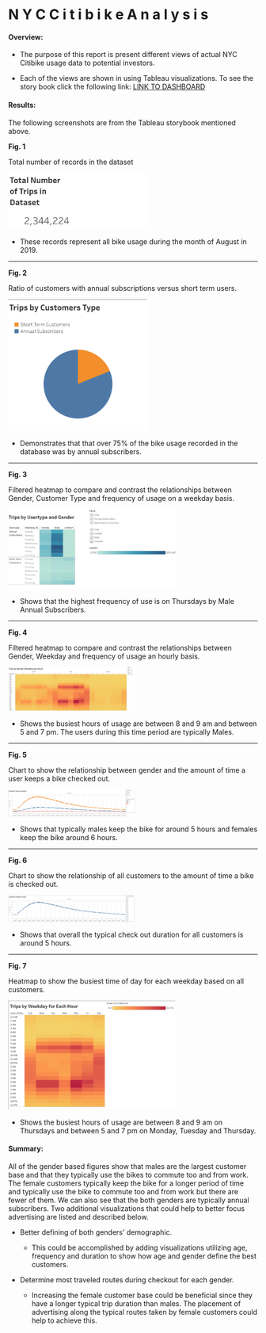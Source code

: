 # N Y C   C i t i b i k e   A n a l y s i s

#### Overview:

* The purpose of this report is present different views of actual NYC Citibike usage data to potential investors.

* Each of the views are shown in using Tableau visualizations.  To see the story book click the following link:  [LINK TO DASHBOARD](https://public.tableau.com/profile/phillip3638#!/vizhome/NYCCitibikeanalysis/StoryNYCCitibikeAnalysis?publish=yes)

  
#### Results:

The following screenshots are from the Tableau storybook mentioned above.

**Fig. 1**

Total number of records in the dataset

<img src=".\resources\Total Number of Trips.PNG" alt="Total Number of Trips" style="zoom: 33%;" />

* These records represent all bike usage during the month of August in 2019.

------

**Fig. 2**

Ratio of customers with annual subscriptions versus short term users.  

<img src=".\resources\TripsByCustomerType.PNG" alt="TripsByCustomerType" style="zoom: 33%;" />

* Demonstrates that that over 75% of the bike usage recorded in the database was by annual subscribers.

------

**Fig. 3**

Filtered heatmap to compare and contrast the relationships between Gender, Customer Type and frequency of usage on a weekday basis.

<img src=".\resources\TripsByGender.PNG" alt="TripsByGender" style="zoom:33%;" />

* Shows that the highest frequency of use is on Thursdays by Male Annual Subscribers.

------

**Fig. 4**

Filtered heatmap to compare and contrast the relationships between Gender, Weekday and frequency of usage an hourly basis.

<img src=".\resources\TripsByGender_WeekdayHourHeatmap.PNG" alt="TripsByGender_WeekdayHourHeatmap" style="zoom:25%;" />

* Shows the busiest hours of usage are between 8 and 9 am and between 5 and 7 pm.  The users during this time period are typically Males.

------

**Fig. 5**

Chart to show the relationship between gender and the amount of time a user keeps a bike checked out.

<img src=".\resources\CheckoutTimesByGender.PNG" alt="CheckoutTimesByGender" style="zoom:25%;" />

* Shows that typically males keep the bike for around 5 hours and females keep the bike around 6 hours.

------

**Fig. 6**

Chart to show the relationship of all customers to the amount of time a bike is checked out.

<img src=".\resources\CheckoutTimesByAllUsers.PNG" alt="CheckoutTimesByAllUsers" style="zoom: 25%;" />

* Shows that overall the typical check out duration for all customers is around 5 hours.

------

**Fig. 7**

Heatmap to show the busiest time of day for each weekday based on all customers.

<img src=".\resources\TipsByWeekdayEachHour.PNG" alt="TipsByWeekdayEachHour" style="zoom: 33%;" />

* Shows the busiest hours of usage are between 8 and 9 am on Thursdays and between 5 and 7 pm on Monday, Tuesday and Thursday.



#### Summary:

All of the gender based figures show that males are the largest customer base and that they typically use the bikes to commute too and from work.  The female customers typically keep the bike for a longer period of time and typically use the bike to commute too and from work but there are fewer of them.  We can also see that the both genders are typically annual subscribers.  Two additional visualizations that could help to better focus advertising are listed and described below.

* Better defining of both genders' demographic.
  * This could be accomplished by adding visualizations utilizing age, frequency and duration to show how age and gender define the best customers.

* Determine most traveled routes during checkout for each gender.
  * Increasing the female customer base could be beneficial since they have a longer typical trip duration than males.  The placement of advertising along the typical routes taken by female customers could help to achieve this.








